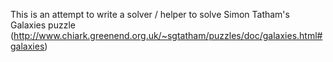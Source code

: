 This is an attempt to write a solver / helper to solve Simon Tatham's Galaxies puzzle (http://www.chiark.greenend.org.uk/~sgtatham/puzzles/doc/galaxies.html#galaxies)
